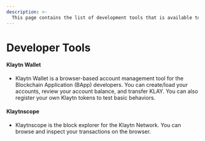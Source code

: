 ```yaml
---
description: >-
  This page contains the list of development tools that is available to help Blockchain Application development on Klaytn.
---
```


# Developer Tools


#### Klaytn Wallet

* Klaytn Wallet is a browser-based account management tool for the Blockchain Application (BApp) developers. You can create/load your accounts, review your account balance, and transfer KLAY. You can also register your own Klaytn tokens to test basic behaviors.

#### Klaytnscope

* Klaytnscope is the block explorer for the Klaytn Network. You can browse and inspect your transactions on the browser.

